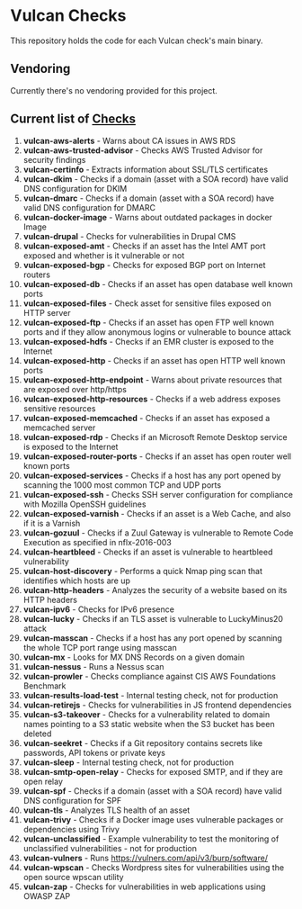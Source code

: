 # Vulcan Checks
This repository holds the code for each Vulcan check's main binary.

## Vendoring
Currently there's no vendoring provided for this project.

## Current list of [Checks](https://github.com/adevinta/vulcan-checks/tree/master/cmd)
1. **vulcan-aws-alerts** - Warns about CA issues in AWS RDS
2. **vulcan-aws-trusted-advisor** - Checks AWS Trusted Advisor for security findings
3. **vulcan-certinfo** - Extracts information about SSL/TLS certificates
4. **vulcan-dkim** - Checks if a domain (asset with a SOA record) have valid DNS configuration for DKIM 
5. **vulcan-dmarc** - Checks if a domain (asset with a SOA record) have valid DNS configuration for DMARC
6. **vulcan-docker-image** - Warns about outdated packages in docker Image
7. **vulcan-drupal** - Checks for vulnerabilities in Drupal CMS
8. **vulcan-exposed-amt** - Checks if an asset has the Intel AMT port exposed and whether is it vulnerable or not
9. **vulcan-exposed-bgp** - Checks for exposed BGP port on Internet routers
10. **vulcan-exposed-db** - Checks if an asset has open database well known ports
11. **vulcan-exposed-files** - Check asset for sensitive files exposed on HTTP server
12. **vulcan-exposed-ftp** - Checks if an asset has open FTP well known ports and if they allow anonymous logins or vulnerable to bounce attack
13. **vulcan-exposed-hdfs** - Checks if an EMR cluster is exposed to the Internet
14. **vulcan-exposed-http** - Checks if an asset has open HTTP well known ports
15. **vulcan-exposed-http-endpoint** - Warns about private resources that are exposed over http/https 
16. **vulcan-exposed-http-resources** - Checks if a web address exposes sensitive resources
17. **vulcan-exposed-memcached** - Checks if an asset has exposed a memcached server
18. **vulcan-exposed-rdp** - Checks if an Microsoft Remote Desktop service is exposed to the Internet
19. **vulcan-exposed-router-ports** - Checks if an asset has open router well known ports
20. **vulcan-exposed-services** - Checks if a host has any port opened by scanning the 1000 most common TCP and UDP ports
21. **vulcan-exposed-ssh** - Checks SSH server configuration for compliance with Mozilla OpenSSH guidelines
22. **vulcan-exposed-varnish** - Checks if an asset is a Web Cache, and also if it is a Varnish
23. **vulcan-gozuul** - Checks if a Zuul Gateway is vulnerable to Remote Code Execution as specified in nflx-2016-003
24. **vulcan-heartbleed** - Checks if an asset is vulnerable to heartbleed vulnerability
25. **vulcan-host-discovery** - Performs a quick Nmap ping scan that identifies which hosts are up
26. **vulcan-http-headers** - Analyzes the security of a website based on its HTTP headers
27. **vulcan-ipv6** - Checks for IPv6 presence
28. **vulcan-lucky** - Checks if an TLS asset is vulnerable to LuckyMinus20 attack
29. **vulcan-masscan** - Checks if a host has any port opened by scanning the whole TCP port range using masscan
30. **vulcan-mx** - Looks for MX DNS Records on a given domain
31. **vulcan-nessus** - Runs a Nessus scan
32. **vulcan-prowler** - Checks compliance against CIS AWS Foundations Benchmark
33. **vulcan-results-load-test** - Internal testing check, not for production
34. **vulcan-retirejs** - Checks for vulnerabilities in JS frontend dependencies
35. **vulcan-s3-takeover** - Checks for a vulnerability related to domain names pointing to a S3 static website when the S3 bucket has been deleted
36. **vulcan-seekret** - Checks if a Git repository contains secrets like passwords, API tokens or private keys
37. **vulcan-sleep** - Internal testing check, not for production
38. **vulcan-smtp-open-relay** - Checks for exposed SMTP, and if they are open relay
39. **vulcan-spf** - Checks if a domain (asset with a SOA record) have valid DNS configuration for SPF 
40. **vulcan-tls** - Analyzes TLS health of an asset
41. **vulcan-trivy** - Checks if a Docker image uses vulnerable packages or dependencies using Trivy
42. **vulcan-unclassified** - Example vulnerability to test the monitoring of unclassified vulnerabilities - not for production
43. **vulcan-vulners** - Runs https://vulners.com/api/v3/burp/software/
44. **vulcan-wpscan** - Checks Wordpress sites for vulnerabilities using the open source wpscan utility
45. **vulcan-zap** - Checks for vulnerabilities in web applications using OWASP ZAP
